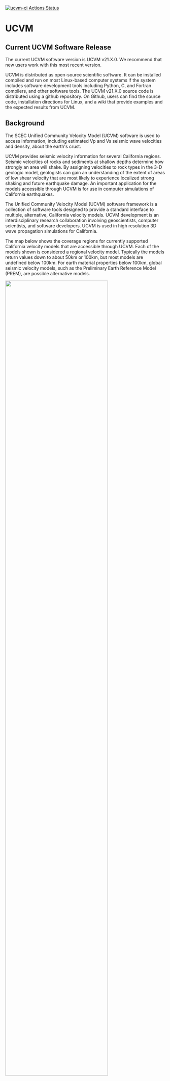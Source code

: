 
[![ucvm-ci Actions Status](https://github.com/SCECcode/UCVM/workflows/ucvm-ci/badge.svg)](https://github.com/SCECcode/UCVM/actions)


# UCVM

## Current UCVM Software Release
The current UCVM software version is UCVM v21.X.0. We recommend that new users work with this most recent version.

UCVM is distributed as open-source scientific software. It can be installed compiled and run on most Linux-based computer systems if the system includes software development tools including Python, C, and Fortran compilers, and other software tools. The UCVM v21.X.0 source code is distributed using a github repository. On Github, users can find the source code, installation directions for Linux, and a wiki that provide examples and the expected results from UCVM.

## Background

The SCEC Unified Community Velocity Model (UCVM) software is used to access information, including estimated Vp and Vs seismic wave velocities and density, about the earth's crust. 

UCVM provides seismic velocity information for several California regions. Seismic velocities of rocks and sediments at shallow depths determine how strongly an area will shake. By assigning velocities to rock types in the 3-D geologic model, geologists can gain an understanding of the extent of areas of low shear velocity that are most likely to experience localized strong shaking and future earthquake damage. An important application for the models accessible through UCVM is for use in computer simulations of California earthquakes.

The Unified Community Velocity Model (UCVM) software framework is a collection of software tools designed to provide a standard interface to multiple, alternative, California velocity models. UCVM development is an interdisciplinary research collaboration involving geoscientists, computer scientists, and software developers. UCVM is used in high resolution 3D wave propagation simulations for California. 

The map below shows the coverage regions for currently supported California velocity models that are accessible through UCVM. Each of the models shown is considered a regional velocity model. Typically the models return values down to about 50km or 100km, but most models are undefined below 100km. For earth material properties below 100km, global seismic velocity models, such as the Preliminary Earth Reference Model (PREM), are possible alternative models.


<img src="documentation/coverage.png" width="80%">

Map shows coverage region for California CVMs registered into UCVM.
Coverage region for UCVM 2D maps (yellow) overlayed upon regions of various California 3D velocity models 
(
CVM-S4: red,
CVM-S4 geotechnical regions: red polygons, 
CVM-H high resolution: small light blue square,
CVM-H low resolution: larger light blue square,
USGS High Resolution Bay Area: small white rectangle,
USGS Low Resolution Bay Area: large white rectangle,
CVM-S4.26, CVM-S4.26M01: green, 
CCA 06: small yellow, 
CS17.3, CS17.3-H: large orange rectangle,
Havard San Joaquin Basin Model: small orange rectangle,
Havard Santa Maria Basin Model: orange square, 
CS18.5 Cypershake Study's Tiled Velocity Model: blue
) : [Coverage.kml](documentation/coverage.kml)

UCVM software repository contains a software codebase developed by Philip Maechling, Mei-Hui Su, David Gill, Patrick Small, and others at SCEC. UCVM is released as open-source scientific software under an Apache 2 software license.

UCVM was developed with support from National Science Foundation (NSF), US Geological Survey (USGS), and other sources.


## System and Software Requirements

Testing UCVM on all possible combinations of operating sysetms and software stacks requires more software developer resources than currently available. So, we have defined a UCVM reference software stack that we use to develop and test the software. This UCVM distrbution has been shown to work on the following reference software stack. It may work on other software stacks, also, but this is the supported software environment.

*  Linux operating system (e.g. CentOS 7 Linux) x86_64-linux 
*  GNU gcc/gfortran compilers version 4.8.5
*  Python 2 or 3 (Anaconda)
*  Autotools build software for Linux
*  Automake, Autoconf build tools for Linux
*  Git client

External Libraries installed by UCVM

*  Euclid Etree library: http://www.cs.cmu.edu/~euclid/ (provided during installation)
*  Proj.5 projection library: http://trac.osgeo.org/proj/ (provided during installation)

Optional Software for building MPI binaries:

*  openmpi 1.8.8??

## Installation
Once the target computer has the required software tools installed, the basic install of UCVM is:
*  git clone https://github.com/SCECcode/UCVM.git
*  cd UCVM/largefiles
*  ./get_large_files.py
*  ./check_largefiles_md5.py
*  ./stage_large_files.py
*  cd ..
*  ./ucvm_setup.py

The get_large_files.py and ucvm_setup.py scripts run in a terminal window and print text questions to the user.  The user types answers to the questions in the terminal window. The retrieval script asks the user which velocity model they would like to stage into the local system and the install script asks the user which velocity models they would like to install from retrieved model list: ( 
CVM-H v15.1, CVM-S4, CVM-S4.26, CVM-S4.26.M01, CCA06, CS17.3, CS17.3-H, Albacore, IVLSU, CVLSU, WFCVM, and USGS CenCal). 
Several models are very large. CCA06, CS17.3 and CS17.3-H are 9.2G, 72G and 72G respectively. We recommend that the user only retrieve needed models and install all retrieved models.

The script will then automatically compile, build, and install the selected models.

Important! Do not move the UCVM installation to a place different from the target location specified during build time. This will render the autogenerated ucvm.conf and ucvm_bash.conf with useless paths.

## MPI Compilers and UCVM Programs

If a GNU-based MPI compiler is detected, the MPI version of several utilities are created, including ucvm2mesh_mpi, ucvm2mesh_mpi_layer, ucvm2etree_mpi, and basin_query_mpi are built. Otherwise, only the serial versions for these programs are built.

## Configuration
The main UCVM configuration file is ${UCVM_INSTALL_DIR}/conf/ucvm.conf. 
This file defines the paths to some configured models and maps, and it defines selected model flags, such as CVM-H USE_GTL. The UCVM installer sets up this ucvm.conf file automatically.

In most cases, the user does not need to edit the UCVM/conf/ucvm.conf. However, in some circumstances, such as if the user wants to move the UCVM installation directory, or configure the behavior of the CVM-H model, the user  might want to edit the ucvm.conf file. Please see the User Guide for more details on how to edit the UCVM/conf/ucvm.conf configuration file.

## Standard Models and Maps
The following California velocity models packages are included as part of a standard UCVM installation.  Each model is assigned an abbreviation, and these abbreviations are used to specify the models when making UCVM queries. The model abbreviations used by UCVM are defined in following tables:

Model Name | Description | UCVM Abbreviation | Size
-----------|-------------|-------------------|------
CVM-H v15.1     | Southern California Velocity Model developed by Harvard Structural Geology Group with optional geotechnical layer | cvmh | 1.6G 
CVM-S4     | Southern California Velocity Model developed by SCEC, Caltech, USGS Group with geotechnical layer | cvms | 326M
CVM-S4.26  | Tomography improved version of CVM-S4 with optional geotechnical layer(Ely-Jordan GTL, default is off)| cvms5 | 1.2G
CVM-S4.26.M01 | CVM-S4.26 with added geotechnical layer | cvmsi | 1.6G
CCA06 | Central California Velocity Model with optional geotechnical layer (Ely-Jordan GTL, default is off) | cca | 9.2G
CS17.3 | Cypershake study 17.3 Central California Velocity Model and optional geotechincal layer (Ely-Jordan GTL, default is off) | cs173 | 72G
CS17.3-H | Cypershake study 17.3 Central California Velocity Model with San Joaquin and Santa Maria Basins data from Havard's group and optional geoptechnical layer (Ely-Jordan GTL, default is off) | cs173h |72G
USGS Bay Area Velocity Model 0.8.3| USGS developed San Francisco and Central California velocity model | cencal | 17G
Albacore | Albacore Southern California off-shore Velocity Model | albacore | 2.3M
IVLSU | SSIP Imperial Valley Velocity Model developed by LSU | ivlsu | 1M
CVLSU | SSIP Coachella Valley Velocity Model developed by LSU | ivlsu | 1M
WFCVM | Wasatch Front Community Velocity Model(UTAH) | wfcvm | 50M
Southern California 1D  | Modified Hadley Kanamori 1D model based on Hadley-Kanamori model | 1d | 8k
Northridge Region 1D | Los Angeles Region 1D model used in SCEC Broadband Platform | bbp1d | -

A state-wide California standard topography map is distribued with UCVM. This is a statewide
topography map, that also includes statewide Vs30 values, combined into an etree structure.

Toopgrahy and Vs30 Map Name | Description | UCVM Abbreviation
----------------------------|-------------|------------------
USGS NED DEM and Wills-Wald Vs30 | California elevation and Vs30 data in etree format | ucvm

## Documentation
Online UCVM documentation is available at:
*  https://github.com/SCECcode/UCVM/wiki

Additional documentation advanced features and previous versions of UCVM are posted at:
*  http://scec.usc.edu/scecpedia/UCVM
 
More Installation instruction:

* [Additional guidelines for building UCVM](documentation/Installation.md)

## Support

Issue Tracking:

* GitHub: https://github.com/SCECcode/UCVM/issues

Email:

* Contact: software@scec.usc.edu

## Preferred Reference
If you use the UCVM software in your research, please include a reference to the following publication in your research publications. References help us obtain continued financial support for the development of the software. The preferred reference for the UCVM software is:

Small, P., Gill, D., Maechling, P. J., Taborda, R., Callaghan, S., Jordan, T. H., Ely, G. P., Olsen, K. B., & Goulet, C. A. (2017). The SCEC Unified Community Velocity Model Software Framework. Seismological Research Letters, 88(5). doi:10.1785/0220170082.

## License
UCVM is released under the Apache 2.0 license. Please see the LICENSE file for distribution license and disclaimers.
